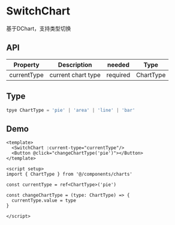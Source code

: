 # SwitchChart

基于DChart，支持类型切换

## API


| Property        | Description       | needed | Type |
| ------------- |:-------------:| :-----:| :-----:|
| currentType      | current chart type | required | ChartType |


## Type
```ts
tpye ChartType = 'pie' | 'area' | 'line' | 'bar'
```

## Demo
```vue
<template>
  <SwitchChart :current-type="currentType"/>
  <Button @click="changeChartType('pie')"></Button>
</template>

<script setup>
import { ChartType } from '@/components/charts'

const currentType = ref<ChartType>('pie')

const changeChartType = (type: ChartType) => {
  currentType.value = type
}

</script>
```

## 